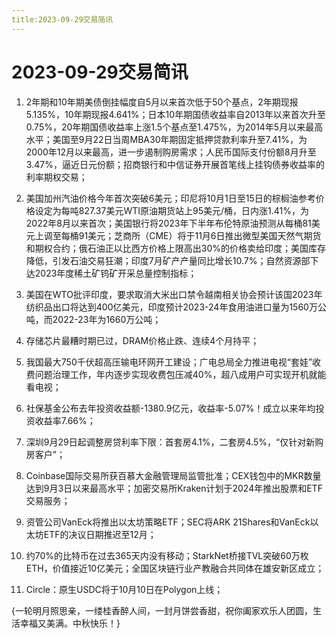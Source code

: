 ```yaml
---
title:2023-09-29交易简讯
---
```

# 2023-09-29交易简讯
1. 2年期和10年期美债倒挂幅度自5月以来首次低于50个基点，2年期现报5.135%，10年期现报4.641%；日本10年期国债收益率自2013年以来首次升至0.75%，20年期国债收益率上涨1.5个基点至1.475%，为2014年5月以来最高水平；美国至9月22日当周MBA30年期固定抵押贷款利率升至7.41%，为2000年12月以来最高，进一步遏制购房需求；人民币国际支付份额8月升至3.47%，逼近日元份额；招商银行和中信证券开展首笔线上挂钩债券收益率的利率期权交易；

2. 美国加州汽油价格今年首次突破6美元；印尼将10月1日至15日的棕榈油参考价格设定为每吨827.37美元WTI原油期货站上95美元/桶，日内涨1.41%，为2022年8月以来首次；美国银行将2023年下半年布伦特原油预测从每桶81美元上调至每桶91美元；芝商所（CME）将于11月6日推出微型美国天然气期货和期权合约；俄石油正以比西方价格上限高出30%的价格卖给印度；美国库存降低，引发石油交易狂潮；印度7月矿产产量同比增长10.7%；自然资源部下达2023年度稀土矿钨矿开采总量控制指标；

3. 美国在WTO批评印度，要求取消大米出口禁令越南相关协会预计该国2023年纺织品出口将达到400亿美元，印度预计2023-24年食用油进口量为1560万公吨，而2022-23年为1660万公吨；

4. 存储芯片最糟时期已过，DRAM价格止跌、连续4个月持平；

5. 我国最大750千伏超高压输电环网开工建设；广电总局全力推进电视“套娃”收费问题治理工作，年内逐步实现收费包压减40%，超八成用户可实现开机就能看电视；

6. 社保基金公布去年投资收益额-1380.9亿元，收益率-5.07%！成立以来年均投资收益率7.66%；

7. 深圳9月29日起调整房贷利率下限：首套房4.1%，二套房4.5%，“仅针对新购房客户”；

8. Coinbase国际交易所获百慕大金融管理局监管批准；CEX钱包中的MKR数量达到9月3日以来最高水平；加密交易所Kraken计划于2024年推出股票和ETF交易服务；

9. 资管公司VanEck将推出以太坊策略ETF；SEC将ARK 21Shares和VanEck以太坊ETF的决议日期推迟至12月；

10. 约70%的比特币在过去365天内没有移动；StarkNet桥接TVL突破60万枚ETH，价值接近10亿美元；全国区块链行业产教融合共同体在雄安新区成立；

11. Circle：原生USDC将于10月10日在Polygon上线；

​
{一轮明月照思亲，一缕桂香醉人间，一封月饼尝香甜，祝你阖家欢乐人团圆，生活幸福又美满。中秋快乐！}